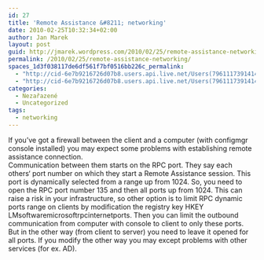 ```yaml
---
id: 27
title: 'Remote Assistance &#8211; networking'
date: 2010-02-25T10:32:34+02:00
author: Jan Marek
layout: post
guid: http://jmarek.wordpress.com/2010/02/25/remote-assistance-networking
permalink: /2010/02/25/remote-assistance-networking/
spaces_1d3f038117de6df561f7bf0516bb226c_permalink:
  - "http://cid-6e7b9216726d07b8.users.api.live.net/Users(7961117391414167480)/Blogs('6E7B9216726D07B8!242')/Entries('6E7B9216726D07B8!255')?authkey=EpZNAU0huAk%24"
  - "http://cid-6e7b9216726d07b8.users.api.live.net/Users(7961117391414167480)/Blogs('6E7B9216726D07B8!242')/Entries('6E7B9216726D07B8!255')?authkey=EpZNAU0huAk%24"
categories:
  - Nezařazené
  - Uncategorized
tags:
  - networking
---
```

<div id="msgcns!6E7B9216726D07B8!255" class="bvMsg">
  <div>
    If you&#8217;ve got a firewall between the client and a computer (with configmgr console installed) you may expect some problems with establishing remote assistance connection.
  </div>
  
  <div>
  </div>
  
  <div>
    Communication between them starts on the RPC port. They say each others&#8216; port number on which they start a Remote Assistance session. This port is dynamically selected from a range up from 1024. So, you need to open the RPC port number 135 and then all ports up from 1024. This can raise a risk in your infrastructure, so other option is to limit RPC dynamic ports range on clients by modification the registry key HKEY LMsoftwaremicrosoftrpcinternetports. Then you can limit the outbound communication from computer with console to client to only these ports. But in the other way (from client to server) you need to leave it opened for all ports. If you modify the other way you may except problems with other services (for ex. AD).
  </div>
</div>

